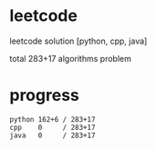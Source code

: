 # leetcode
leetcode solution [python, cpp, java]

total 283+17 algorithms problem
# progress	
	python 162+6 / 283+17
	cpp    0     / 283+17
	java   0     / 283+17

